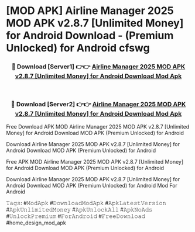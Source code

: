 # [MOD APK] Airline Manager 2025 MOD APK v2.8.7 [Unlimited Money] for Android Download - (Premium Unlocked) for Android cfswg



<div align="center">
<h3>🔴 Download [Server1] 👉👉 <a href="https://momento.my/?title=Airline_Manager_2025_MOD_APK_v2.8.7_[Unlimited_Money]_for_Android_Download">Airline Manager 2025 MOD APK v2.8.7 [Unlimited Money] for Android Download Mod Apk</a></h3><br>

<h3>🔴 Download [Server2] 👉👉 <a href="https://momento.my/?title=Airline_Manager_2025_MOD_APK_v2.8.7_[Unlimited_Money]_for_Android_Download">Airline Manager 2025 MOD APK v2.8.7 [Unlimited Money] for Android Download Mod Apk</a></h3>
</div>



Free Download APK MOD Airline Manager 2025 MOD APK v2.8.7 [Unlimited Money] for Android Download MOD APK (Premium Unlocked) for Android

Download Airline Manager 2025 MOD APK v2.8.7 [Unlimited Money] for Android Download MOD APK (Premium Unlocked) for Android

Free APK MOD Airline Manager 2025 MOD APK v2.8.7 [Unlimited Money] for Android Download MOD APK (Premium Unlocked) for Android

Download Airline Manager 2025 MOD APK v2.8.7 [Unlimited Money] for Android Download MOD APK (Premium Unlocked) for Android Mod For Android

𝚃𝚊𝚐𝚜: #𝙼𝚘𝚍𝙰𝚙𝚔 #𝙳𝚘𝚠𝚗𝚕𝚘𝚊𝚍𝙼𝚘𝚍𝙰𝚙𝚔 #𝙰𝚙𝚔𝙻𝚊𝚝𝚎𝚜𝚝𝚅𝚎𝚛𝚜𝚒𝚘𝚗 #𝙰𝚙𝚔𝚄𝚗𝚕𝚒𝚖𝚒𝚝𝚎𝚍𝙼𝚘𝚗𝚎𝚢 #𝙰𝚙𝚔𝚄𝚗𝚕𝚘𝚌𝚔𝙰𝚕𝚕 #𝙰𝚙𝚔𝙽𝚘𝙰𝚍𝚜 #𝚄𝚗𝚕𝚘𝚌𝚔𝙿𝚛𝚎𝚖𝚒𝚞𝚖 #𝙵𝚘𝚛𝙰𝚗𝚍𝚛𝚘𝚒𝚍 #𝙵𝚛𝚎𝚎𝙳𝚘𝚠𝚗𝚕𝚘𝚊𝚍 #home_design_mod_apk
